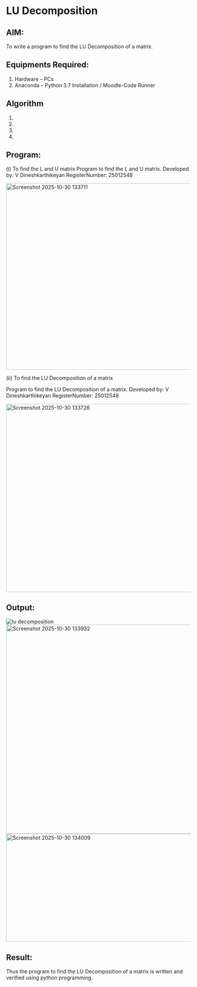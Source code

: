 
# LU Decomposition 

## AIM:
To write a program to find the LU Decomposition of a matrix.

## Equipments Required:
1. Hardware – PCs
2. Anaconda – Python 3.7 Installation / Moodle-Code Runner

## Algorithm
1. 
2. 
3. 
4. 

## Program:
(i) To find the L and U matrix
Program to find the L and U matrix.
Developed by: V Dineshkarthikeyan
RegisterNumber: 25012548

<img width="1208" height="509" alt="Screenshot 2025-10-30 133711" src="https://github.com/user-attachments/assets/ec26cf71-448a-4cc2-bc79-b9c9783a4fde" />

(ii) To find the LU Decomposition of a matrix

Program to find the LU Decomposition of a matrix.
Developed by: V Dineshkarthikeyan
RegisterNumber: 25012548

<img width="1198" height="514" alt="Screenshot 2025-10-30 133726" src="https://github.com/user-attachments/assets/f090a82c-2927-48bc-9e60-4f331536e820" />

## Output:
![lu decomposition]()
<img width="1263" height="571" alt="Screenshot 2025-10-30 133932" src="https://github.com/user-attachments/assets/63558c9d-5c7e-4b49-95bc-018252e3d7a9" />
<img width="1244" height="295" alt="Screenshot 2025-10-30 134009" src="https://github.com/user-attachments/assets/1f770a76-758f-4963-8765-31b799e9164b" />


## Result:
Thus the program to find the LU Decomposition of a matrix is written and verified using python programming.

